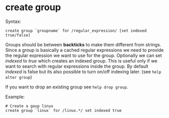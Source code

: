 create group
============

Syntax:

	create group `groupname` for /regular_expression/ [set indexed true/false]
	
Groups should be between **backticks** to make them different from strings.
Since a group is basically a cached regular expressions we need to provide
the regular expression we want to use for the group. Optionally we can set
*indexed* to *true* which creates an indexed group. This is useful only if we
want to search with regular expressions inside the group. By default *indexed*
is false but its also possible to turn on/off indexing later. (see
`help alter group`)

If you want to drop an existing group see `help drop group`.

Example:

	# Create a goup linux
	create group `linux` for /linux.*/ set indexed true
	
	